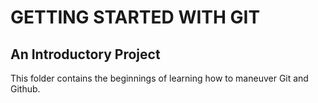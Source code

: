# GETTING STARTED WITH GIT

## An Introductory Project

This folder contains the beginnings of learning how to maneuver Git and Github. 
